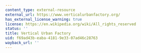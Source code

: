```yaml
---
content_type: external-resource
external_url: https://www.verticalurbanfactory.org/
has_external_license_warning: true
license: https://en.wikipedia.org/wiki/All_rights_reserved
status: ''
title: Vertical Urban Factory
uid: f69ad43b-eaba-4181-9e33-07ad46c28763
wayback_url: ''
---
```


